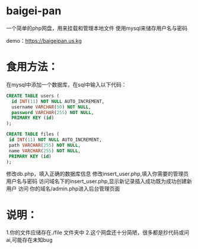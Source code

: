 # baigei-pan
一个简单的php网盘，用来挂载和管理本地文件
使用mysql来储存用户名与密码

demo：https://baigeipan.us.kg
# 食用方法：
在mysql中添加一个数据库，在sql中输入以下代码：
```sql
CREATE TABLE users (
  id INT(11) NOT NULL AUTO_INCREMENT,
  username VARCHAR(50) NOT NULL,
  password VARCHAR(255) NOT NULL,
  PRIMARY KEY (id)
);
```
 ```sql
CREATE TABLE files (
  id INT(11) NOT NULL AUTO_INCREMENT,
  path VARCHAR(255) NOT NULL,
  name VARCHAR(255) NOT NULL,
  PRIMARY KEY (id)
);
```
 修改db.php，填入正确的数据库信息
 修改insert_user.php,填入你需要的管理员用户名与密码
 访问域名下的insert_user.php,显示新记录插入成功既为成功创建新用户
 访问 你的域名/admin.php进入后台管理页面
# 说明：
1.你的文件应储存在./file 文件夹中
2.这个网盘还十分简陋，很多都是抄代码或问ai,可能存在未知bug
